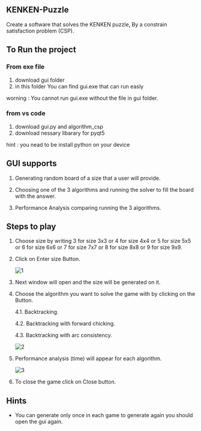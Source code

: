## KENKEN-Puzzle

Create a software that solves the KENKEN puzzle, By a constrain satisfaction problem (CSP).

## To Run the project 
### From exe file 
1. download gui folder 
2. in this folder You can find gui.exe that can run easly 

worning : You cannot run gui.exe without the file in gui folder.
### from vs code
1. download gui.py and algorithm_csp
2. download nessary libarary for pyqt5 

hint : you nead to be install python on your device
 
## GUI supports
 
  1. Generating random board of a size that a user will provide.
  
  2. Choosing one of the 3 algorithms and running the solver to fill the board with the answer.

  3. Performance Analysis comparing running the 3 algorithms. 
 
## Steps to play

1. Choose size by writing 3 for size 3x3 or 4 for size 4x4 or 5 for size 5x5 or 6 for size 6x6 or 7 for size 7x7 or 8 for size 8x8 or 9 for size 9x9.

2. Click on Enter size Button. 

   ![1](https://user-images.githubusercontent.com/73905180/171941869-34a95714-7da2-4831-b4cd-0171f36bdfdb.PNG)

3. Next window will open and the size will be generated on it.
 
4. Choose the algorithm you want to solve the game with by clicking on the Button. 
 
   4.1. Backtracking. 
   
   4.2. Backtracking with forward chicking.
   
   4.3. Backtracking with arc consistency.
   
   ![2](https://user-images.githubusercontent.com/73905180/171942113-94c5437c-207b-42ab-985b-993e373a09a3.PNG)

 5. Performance analysis (time) will appear for each algorithm. 
 
    ![3](https://user-images.githubusercontent.com/73905180/171942645-8b17e2b8-a0bf-4294-a843-cb111666a336.PNG)

 6. To close the game click on Close button.
 
 ## Hints 
 
 * You can generate only once in each game to generate again you should open the gui again.
